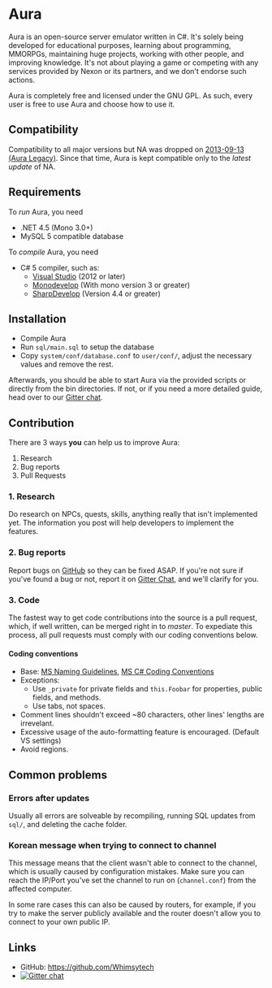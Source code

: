 Aura
==============================

Aura is an open-source server emulator written in C#. It's solely being
developed for educational purposes, learning about programming, MMORPGs,
maintaining huge projects, working with other people, and improving knowledge.
It's not about playing a game or competing with any services provided by
Nexon or its partners, and we don't endorse such actions.

Aura is completely free and licensed under the GNU GPL.
As such, every user is free to use Aura and choose how to use it.

Compatibility
------------------------------
Compatibility to all major versions but NA was dropped on
[2013-09-13 (Aura Legacy)](https://github.com/Fuhhue/aura_legacy/commit/c6483faace4d79b8f772bee519531718084a243d). Since that time, Aura is kept compatible only to the *latest update* of NA.

Requirements
------------------------------
To *run* Aura, you need
* .NET 4.5 (Mono 3.0+)
* MySQL 5 compatible database

To *compile* Aura, you need
* C# 5 compiler, such as:
  * [Visual Studio](http://www.visualstudio.com/en-us/products/visual-studio-express-vs.aspx) (2012 or later)
  * [Monodevelop](http://monodevelop.com/) (With mono version 3 or greater)
  * [SharpDevelop](http://www.icsharpcode.net/OpenSource/SD/) (Version 4.4 or greater)

Installation
------------------------------
* Compile Aura
* Run `sql/main.sql` to setup the database
* Copy `system/conf/database.conf` to `user/conf/`,
  adjust the necessary values and remove the rest.

Afterwards, you should be able to start Aura via the provided scripts or
directly from the bin directories. If not, or if you need a more detailed guide,
head over to our [Gitter chat](https://gitter.im/aura-project/aura).

Contribution
------------------------------
There are 3 ways **you** can help us to improve Aura:

1. Research
2. Bug reports
3. Pull Requests

### 1. Research
Do research on NPCs, quests, skills, anything really that isn't implemented yet.
The information you post will help developers to implement the features. 

### 2. Bug reports
Report bugs on [GitHub](https://github.com/Whimsytech/aura/issues) so they can be fixed ASAP.
If you're not sure if you've found a bug or not, report it on [Gitter Chat](https://gitter.im/aura-project/aura),
and we'll clarify for you.


### 3. Code
The fastest way to get code contributions into the source is a pull request, which,
if well written, can be merged right in to *master*. To expediate this process, 
all pull requests must comply with our coding conventions below.

#### Coding conventions
* Base: [MS Naming Guidelines](http://msdn.microsoft.com/en-us/library/xzf533w0%28v=vs.71%29.aspx),
        [MS C# Coding Conventions](http://msdn.microsoft.com/en-us/library/ff926074.aspx)
* Exceptions:
  * Use `_private` for private fields and `this.Foobar` for properties, public fields, and methods.
  * Use tabs, not spaces.
* Comment lines shouldn't exceed ~80 characters, other lines' lengths are irrevelant.
* Excessive usage of the auto-formatting feature is encouraged. (Default VS settings)
* Avoid regions.

Common problems
------------------------------

### Errors after updates
Usually all errors are solveable by recompiling, running SQL updates from `sql/`, and deleting the cache folder.

### Korean message when trying to connect to channel
This message means that the client wasn't able to connect to the channel,
which is usually caused by configuration mistakes. Make sure you can reach
the IP/Port you've set the channel to run on (`channel.conf`) from the affected computer.

In some rare cases this can also be caused by routers, for example,
if you try to make the server publicly available and the router doesn't
allow you to connect to your own public IP.

Links
------------------------------
* GitHub: https://github.com/Whimsytech
* [![Gitter chat](https://badges.gitter.im/aura-project/aura.png)](https://gitter.im/aura-project/aura)
